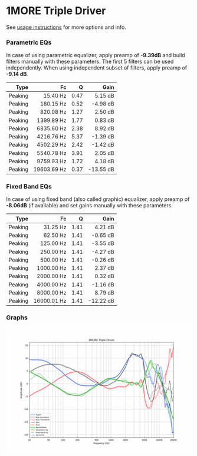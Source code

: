 # 1MORE Triple Driver
See [usage instructions](https://github.com/jaakkopasanen/AutoEq#usage) for more options and info.

### Parametric EQs
In case of using parametric equalizer, apply preamp of **-9.39dB** and build filters manually
with these parameters. The first 5 filters can be used independently.
When using independent subset of filters, apply preamp of **-9.14 dB**.

| Type    | Fc          |    Q | Gain      |
|--------:|------------:|-----:|----------:|
| Peaking | 15.40 Hz    | 0.47 | 5.15 dB   |
| Peaking | 180.15 Hz   | 0.52 | -4.98 dB  |
| Peaking | 820.08 Hz   | 1.27 | 2.50 dB   |
| Peaking | 1399.89 Hz  | 1.77 | 0.83 dB   |
| Peaking | 6835.60 Hz  | 2.38 | 8.92 dB   |
| Peaking | 4216.76 Hz  | 5.37 | -1.39 dB  |
| Peaking | 4502.29 Hz  | 2.42 | -1.42 dB  |
| Peaking | 5540.78 Hz  | 3.91 | 2.05 dB   |
| Peaking | 9759.93 Hz  | 1.72 | 4.18 dB   |
| Peaking | 19603.69 Hz | 0.37 | -13.55 dB |

### Fixed Band EQs
In case of using fixed band (also called graphic) equalizer, apply preamp of **-8.06dB**
(if available) and set gains manually with these parameters.

| Type    | Fc          |    Q | Gain      |
|--------:|------------:|-----:|----------:|
| Peaking | 31.25 Hz    | 1.41 | 4.21 dB   |
| Peaking | 62.50 Hz    | 1.41 | -0.65 dB  |
| Peaking | 125.00 Hz   | 1.41 | -3.55 dB  |
| Peaking | 250.00 Hz   | 1.41 | -4.27 dB  |
| Peaking | 500.00 Hz   | 1.41 | -0.26 dB  |
| Peaking | 1000.00 Hz  | 1.41 | 2.37 dB   |
| Peaking | 2000.00 Hz  | 1.41 | 0.32 dB   |
| Peaking | 4000.00 Hz  | 1.41 | -1.16 dB  |
| Peaking | 8000.00 Hz  | 1.41 | 8.79 dB   |
| Peaking | 16000.01 Hz | 1.41 | -12.22 dB |

### Graphs
![](./1MORE%20Triple%20Driver.png)